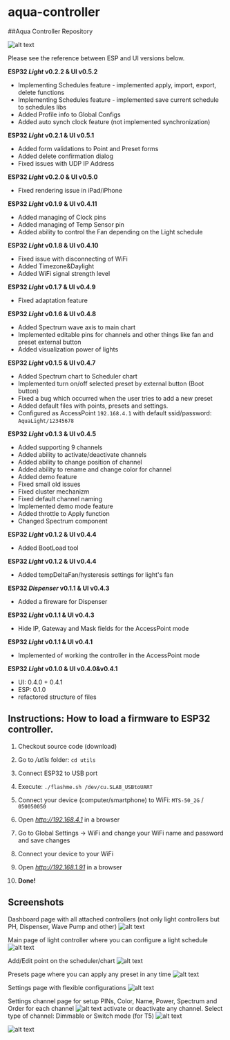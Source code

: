 # aqua-controller
##Aqua Controller Repository

![alt text](https://github.com/movoleg/aqua-controller/blob/master/media/2019-08-27%2016.18.35.png)

Please see the reference between ESP and UI versions below.

**ESP32 _Light_ v0.2.2 & UI v0.5.2**
- Implementing Schedules feature - implemented apply, import, export, delete functions
- Implementing Schedules feature - implemented save current schedule to schedules libs
- Added Profile info to Global Configs
- Added auto synch clock feature (not implemented synchronization)

**ESP32 _Light_ v0.2.1 & UI v0.5.1**
- Added form validations to Point and Preset forms
- Added delete confirmation dialog
- Fixed issues with UDP IP Address 

**ESP32 _Light_ v0.2.0 & UI v0.5.0**
- Fixed rendering issue in iPad/iPhone

**ESP32 _Light_ v0.1.9 & UI v0.4.11**
- Added managing of Clock pins
- Added managing of Temp Sensor pin
- Added ability to control the Fan depending on the Light schedule


**ESP32 _Light_ v0.1.8 & UI v0.4.10**
- Fixed issue with disconnecting of WiFi
- Added Timezone&Daylight
- Added WiFi signal strength level


**ESP32 _Light_ v0.1.7 & UI v0.4.9**
- Fixed adaptation feature


**ESP32 _Light_ v0.1.6 & UI v0.4.8**
- Added Spectrum wave axis to main chart
- Implemented editable pins for channels and other things like fan and preset external button
- Added visualization power of lights


**ESP32 _Light_ v0.1.5 & UI v0.4.7**
- Added Spectrum chart to Scheduler chart
- Implemented turn on/off selected preset by external button (Boot button)
- Fixed a bug which occurred when the user tries to add a new preset
- Added default files with points, presets and settings.
- Configured as AccessPoint `192.168.4.1` with default ssid/password: `AquaLight/12345678`


**ESP32 _Light_ v0.1.3 & UI v0.4.5**
- Added supporting 9 channels
- Added ability to activate/deactivate channels
- Added ability to change position of channel
- Added ability to rename and change color for channel
- Added demo feature
- Fixed small old issues
- Fixed cluster mechanizm
- Fixed default channel naming
- Implemented demo mode feature
- Added throttle to Apply function
- Changed Spectrum component


**ESP32 _Light_ v0.1.2 & UI v0.4.4**
- Added BootLoad tool


**ESP32 _Light_ v0.1.2 & UI v0.4.4**
- Added tempDeltaFan/hysteresis settings for light's fan


**ESP32 _Dispenser_ v0.1.1 & UI v0.4.3**
- Added a fireware for Dispenser


**ESP32 _Light_ v0.1.1 & UI v0.4.3**
- Hide IP, Gateway and Mask fields for the AccessPoint mode


**ESP32 _Light_ v0.1.1 & UI v0.4.1**
- Implemented of working the controller in the AccessPoint mode


**ESP32 _Light_ v0.1.0 & UI v0.4.0&v0.4.1**
- UI: 0.4.0 + 0.4.1
- ESP: 0.1.0
- refactored structure of files



## Instructions: How to load a firmware to ESP32 controller.
1. Checkout source code (download)
2. Go to _/utils_ folder: `cd utils`
3. Connect ESP32 to USB port
4. Execute: `./flashme.sh /dev/cu.SLAB_USBtoUART` 

5. Connect your device (computer/smartphone) to WiFi: `MTS-50_2G` / `050050050`
6. Open _http://192.168.4.1_ in a browser
7. Go to Global Settings -> WiFi and change your WiFi name and password and save changes
8. Connect your device to your WiFi
9. Open _http://192.168.1.91_ in a browser
10. **Done!**

## Screenshots

Dashboard page with all attached controllers (not only light controllers but PH, Dispenser, Wave Pump and other)
![alt text](https://github.com/movoleg/aqua-controller/blob/master/media/2019-08-27%2016.18.31.png)

Main page of light controller where you can configure a light schedule 
![alt text](https://github.com/movoleg/aqua-controller/blob/master/media/2019-08-27%2016.18.29.png)

Add/Edit point on the scheduler/chart
![alt text](https://github.com/movoleg/aqua-controller/blob/master/media/2019-08-27%2016.18.32.png)

Presets page where you can apply any preset in any time
![alt text](https://github.com/movoleg/aqua-controller/blob/master/media/2019-08-27%2016.18.30.png)

Settings page with flexible configurations
![alt text](https://github.com/movoleg/aqua-controller/blob/master/media/2019-08-27%2016.18.34.png)

Settings channel page for setup PINs, Color, Name, Power, Spectrum and Order for each channel
![alt text](https://github.com/movoleg/aqua-controller/blob/master/media/2019-08-27%2016.18.37.png)
activate or deactivate any channel. Select type of channel: Dimmable or Switch mode (for T5)
![alt text](https://github.com/movoleg/aqua-controller/blob/master/media/2019-08-27%2016.18.33.png)

![alt text](https://github.com/movoleg/aqua-controller/blob/master/media/2019-08-27%2016.18.36.png)